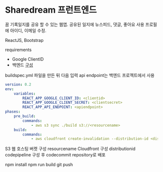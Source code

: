 # Sharedream 프런트엔드

꿈 기록일지를 공유 할 수 있는 웹앱.
공유된 일지에 뉴스피드, 댓글, 좋아요 사용
프로필에 아이디, 이메일 수정.

ReactJS, Bootstrap

requirements

-   Google ClientID
-   백엔드 [구성](https://github.com/swc617/dream-journal-backend)

buildspec.yml 파일을 만든 뒤 다음 입력
api endpoint는 백엔드 프로젝트에서 사용

```yml
version: 0.2
env:
    variables:
        REACT_APP_GOOGLE_CLIENT_ID: <clientid>
        REACT_APP_GOOGLE_CLIENT_SECRET: <clientsecret>
        REACT_APP_API_ENDPOINT: <apiendpoint>
phases:
    pre_build:
        commands:
            - aws s3 sync ./build s3://<resourcename>
    build:
        commands:
            - aws cloudfront create-invalidation --distribution-id <distributionid> --paths "/*"
```

S3 웹 호스팅 버켓 구성 resourcename
Cloudfront 구성 distributionid
codepipeline 구성 후 codecommit repository로 배포

npm install
npm run build
git push
